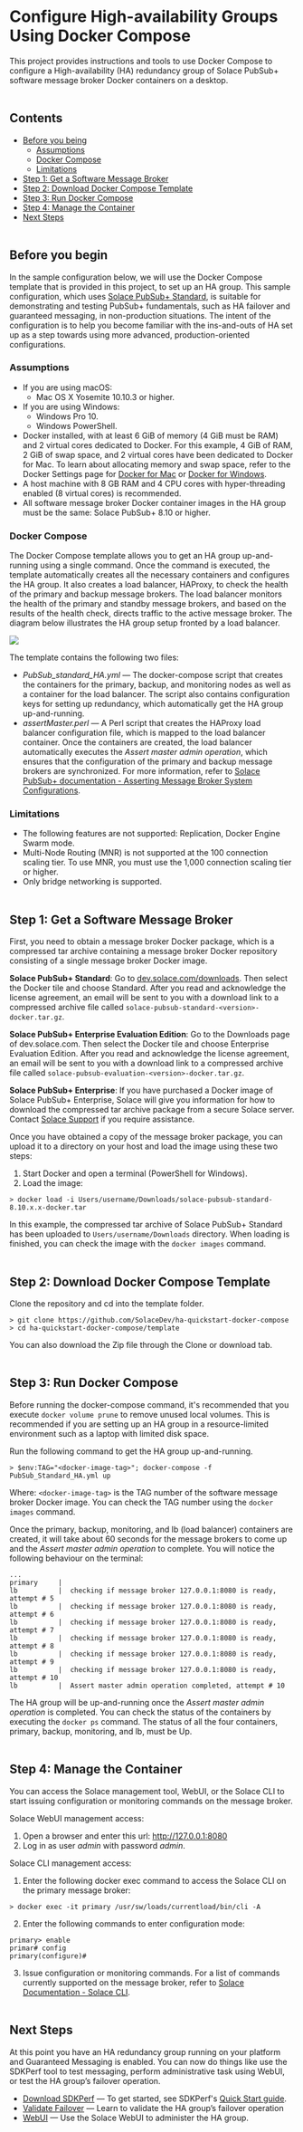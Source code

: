 Configure High-availability Groups Using Docker Compose
=====
This project provides instructions and tools to use Docker Compose to configure a High-availability (HA) redundancy group of Solace PubSub+ software message broker Docker containers on a desktop. 
<br><br>

## Contents

* [Before you being](#before-you-being)
  * [Assumptions](#prerequisites)
  * [Docker Compose](#docker-compose)
  * [Limitations](#limitations)
* [Step 1: Get a Software Message Broker](#get-message-broker) 
* [Step 2: Download Docker Compose Template](#download-template) 
* [Step 3: Run Docker Compose](#run-docker-compose) 
* [Step 4: Manage the Container](#manage-container) 
* [Next Steps](#next-steps) 
<br><br>
<a name="before-you-being"></a>
## Before you begin
In the sample configuration below, we will use the Docker Compose template that is provided in this project, to set up an HA group. This sample configuration, which uses [Solace PubSub+ Standard](https://docs.solace.com/Solace-SW-Broker-Set-Up/Setting-Up-SW-Brokers.htm#Compare), is suitable for demonstrating and testing PubSub+ fundamentals, such as HA failover and guaranteed messaging, in non-production situations. The intent of the configuration is to help you become familiar with the ins-and-outs of HA set up as a step towards using more advanced, production-oriented configurations. 

<a name="prerequisites"></a>
### Assumptions

* If you are using macOS:
  * Mac OS X Yosemite 10.10.3 or higher.
* If you are using Windows:
  * Windows Pro 10.
  * Windows PowerShell.
* Docker installed, with at least 6 GiB of memory (4 GiB must be RAM) and 2 virtual cores dedicated to Docker. For this example, 4 GiB of RAM, 2 GiB of swap space, and 2 virtual cores have been dedicated to Docker for Mac. To learn about allocating memory and swap space, refer to the Docker Settings page for [Docker for Mac](https://docs.docker.com/docker-for-mac/#advanced) or [Docker for Windows](https://docs.docker.com/docker-for-windows/#advanced).
* A host machine with 8 GB RAM and 4 CPU cores with hyper-threading enabled (8 virtual cores) is recommended.
* All software message broker Docker container images in the HA group must be the same: Solace PubSub+ 8.10 or higher.

<a name="docker-compose"></a>
### Docker Compose
The Docker Compose template allows you to get an HA group up-and-running using a single command. Once the command is executed, the template automatically creates all the necessary containers and configures the HA group. It also creates a load balancer, HAProxy, to check the health of the primary and backup message brokers. The load balancer monitors the health of the primary and standby message brokers, and based on the results of the health check, directs traffic to the active message broker. The diagram below illustrates the HA group setup fronted by a load balancer.

![](images/LoadBalancer_HATriplet.png)

The template contains the following two files:
* _PubSub_standard_HA.yml_ — The docker-compose script that creates the containers for the primary, backup, and monitoring nodes as well as a container for the load balancer. The script also contains configuration keys for setting up redundancy, which automatically get the HA group up-and-running.
* _assertMaster.perl_ — A Perl script that creates the HAProxy load balancer configuration file, which is mapped to the load balancer container. Once the containers are created, the load balancer automatically executes the _Assert master admin operation_, which ensures that the configuration of the primary and backup message brokers are synchronized. For more information, refer to [Solace PubSub+ documentation - Asserting Message Broker System Configurations](https://docs.solace.com/Configuring-and-Managing-Routers/Using-Config-Sync.htm#Assertin).

<a name="limitations"></a>
### Limitations
* The following features are not supported: Replication, Docker Engine Swarm mode.
* Multi-Node Routing (MNR) is not supported at the 100 connection scaling tier. To use MNR, you must use the 1,000 connection scaling tier or higher.
* Only bridge networking is supported.
<br><br>
<a name="get-message-broker"></a>
## Step 1: Get a Software Message Broker 

First, you need to obtain a message broker Docker package, which is a compressed tar archive containing a message broker Docker repository consisting of a single  message broker Docker image. 

**Solace PubSub+ Standard**: Go to [dev.solace.com/downloads](http://dev.solace.com/downloads/#vmr). Then select the Docker tile and choose  Standard. After you read and acknowledge the license agreement, an email will be sent to you with a download link to a compressed archive file called `solace-pubsub-standard-<version>-docker.tar.gz`.

**Solace PubSub+ Enterprise Evaluation Edition**: Go to the Downloads page of dev.solace.com. Then select the Docker tile and choose Enterprise Evaluation Edition. After you read and acknowledge the license agreement, an email will be sent to you with a download link to a compressed archive file called `solace-pubsub-evaluation-<version>-docker.tar.gz`.

**Solace PubSub+ Enterprise**: If you have purchased a Docker image of Solace PubSub+ Enterprise, Solace will give you information for how to download the compressed tar archive package from a secure Solace server. Contact [Solace Support](https://solace.com/support) if you require assistance.

Once you have obtained a copy of the message broker package, you can upload it to a directory on your host and load the image using these two steps:
1. Start Docker and open a terminal (PowerShell for Windows). 
2. Load the image:
```
> docker load -i Users/username/Downloads/solace-pubsub-standard-8.10.x.x-docker.tar
```

In this example,  the compressed tar archive of Solace PubSub+ Standard has been uploaded to `Users/username/Downloads` directory. When loading is finished, you can check the image with the `docker images` command.
<br><br>
<a name="download-template"></a>
## Step 2: Download Docker Compose Template

Clone the repository and cd into the template folder. 
```
> git clone https://github.com/SolaceDev/ha-quickstart-docker-compose
> cd ha-quickstart-docker-compose/template
```
You can also download the Zip file through the Clone or download tab.
<br><br>
<a name="run-docker-compose"></a>
## Step 3: Run Docker Compose

Before running the docker-compose command, it's recommended that you execute `docker volume prune` to remove unused local volumes. This is recommended if you are setting up an HA group in a resource-limited environment such as a laptop with limited disk space.

Run the following command to get the HA group up-and-running.

```
> $env:TAG="<docker-image-tag>"; docker-compose -f PubSub_Standard_HA.yml up
```

Where: `<docker-image-tag>` is the TAG number of the software message broker Docker image. You can check the TAG number using the `docker images` command.

Once the primary, backup, monitoring, and lb (load balancer) containers are created, it will take about 60 seconds for the message brokers to come up and the _Assert master admin operation_ to complete. You will notice the following behaviour on the terminal:
```
...
primary     |
lb          |  checking if message broker 127.0.0.1:8080 is ready, attempt # 5
lb          |  checking if message broker 127.0.0.1:8080 is ready, attempt # 6
lb          |  checking if message broker 127.0.0.1:8080 is ready, attempt # 7
lb          |  checking if message broker 127.0.0.1:8080 is ready, attempt # 8
lb          |  checking if message broker 127.0.0.1:8080 is ready, attempt # 9
lb          |  checking if message broker 127.0.0.1:8080 is ready, attempt # 10
lb          |  Assert master admin operation completed, attempt # 10

```

The HA group will be up-and-running once the _Assert master admin operation_ is completed. You can check the status of the containers by executing the `docker ps` command. The status of all the four containers, primary, backup, monitoring, and lb, must be Up.
<br><br>
<a name="manage-container"></a>
## Step 4: Manage the Container
You can access the Solace management tool, WebUI, or the Solace CLI to start issuing configuration or monitoring commands on the message broker.

Solace WebUI management access:

1. Open a browser and enter this url: http://127.0.0.1:8080
2. Log in as user _admin_ with password _admin_.

Solace CLI management access:

1. Enter the following docker exec command to access the Solace CLI on the primary message broker:

```
> docker exec -it primary /usr/sw/loads/currentload/bin/cli -A
```
2. Enter the following commands to enter configuration mode:
```
primary> enable
primar# config
primary(configure)#
```
3. Issue configuration or monitoring commands. For a list of commands currently supported on the message broker, refer to [Solace Documentation - Solace CLI](https://docs.solace.com/Solace-CLI/Using-Solace-CLI.htm).
<br><br>
<a name="next-steps"></a>
## Next Steps
At this point you have an HA redundancy group running on your platform and Guaranteed Messaging is enabled. You can now do things like use the SDKPerf tool to test messaging, perform administrative task using WebUI, or test the HA group’s failover operation.

* [Download SDKPerf](http://dev.solace.com/downloads/#apis-protocols-tools) — To get started, see SDKPerf's [Quick Start guide](https://docs.solace.com/SDKPerf/SDKPerf.htm#Quick).
* [Validate Failover](https://docs.solace.com/Configuring-and-Managing/Configuring-HA-Groups.htm#Validate-Failover) — Learn to validate the HA group’s failover operation
* [WebUI](https://docs.solace.com/WebUI/WebUI-Overview.htm) — Use the Solace WebUI to administer the HA group.
